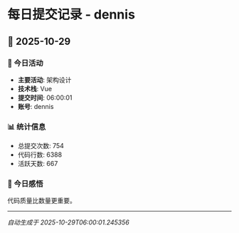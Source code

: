 # 每日提交记录 - dennis

## 📅 2025-10-29

### 🎯 今日活动
- **主要活动**: 架构设计
- **技术栈**: Vue
- **提交时间**: 06:00:01
- **账号**: dennis

### 📊 统计信息
- 总提交次数: 754
- 代码行数: 6388
- 活跃天数: 667

### 💭 今日感悟
代码质量比数量更重要。

---
*自动生成于 2025-10-29T06:00:01.245356*
